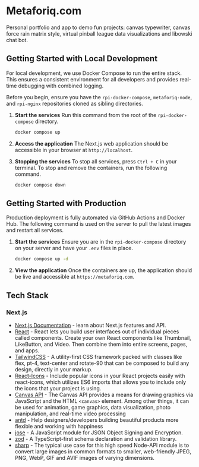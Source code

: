 # Metaforiq.com

Personal portfolio and app to demo fun projects: canvas typewriter, canvas force rain matrix style, virtual pinball league data visualizations and libowski chat bot.

## Getting Started with Local Development

For local development, we use Docker Compose to run the entire stack. This ensures a consistent environment for all developers and provides real-time debugging with combined logging.

Before you begin, ensure you have the `rpi-docker-compose`, `metaforiq-node`, and `rpi-nginx` repositories cloned as sibling directories.

1. **Start the services**
   Run this command from the root of the `rpi-docker-compose` directory.

   ```bash
   docker compose up
   ```

2. **Access the application**
   The Next.js web application should be accessible in your browser at `http://localhost`.

3. **Stopping the services**
   To stop all services, press `Ctrl + C` in your terminal. To stop and remove the containers, run the following command.

   ```bash
   docker compose down
   ```

## Getting Started with Production

Production deployment is fully automated via GitHub Actions and Docker Hub. The following command is used on the server to pull the latest images and restart all services.

1. **Start the services**
   Ensure you are in the `rpi-docker-compose` directory on your server and have your `.env` files in place.

   ```bash
   docker compose up -d
   ```

2. **View the application**
   Once the containers are up, the application should be live and accessible at `https://metaforiq.com`.

## Tech Stack

### Next.js

- [Next.js Documentation](https://nextjs.org/docs) - learn about Next.js features and API.
- [React](https://react.dev/) - React lets you build user interfaces out of individual pieces called components. Create your own React components like Thumbnail, LikeButton, and Video. Then combine them into entire screens, pages, and apps.
- [TailwindCSS](https://v2.tailwindcss.com/docs) - A utility-first CSS framework packed with classes like flex, pt-4, text-center and rotate-90 that can be composed to build any design, directly in your markup.
- [React-Icons](https://react-icons.github.io/react-icons/) - Include popular icons in your React projects easily with react-icons, which utilizes ES6 imports that allows you to include only the icons that your project is using.
- [Canvas API](https://developer.mozilla.org/en-US/docs/Web/API/Canvas_API) - The Canvas API provides a means for drawing graphics via JavaScript and the HTML `<canvas>` element. Among other things, it can be used for animation, game graphics, data visualization, photo manipulation, and real-time video processing
- [antd](https://ant.design/docs/spec/introduce) - Help designers/developers building beautiful products more flexible and working with happiness
- [jose](https://github.com/panva/jose) - A JavaScript module for JSON Object Signing and Encryption.
- [zod](https://github.com/colinhacks/zod) - A TypeScript-first schema declaration and validation library.
- [sharp](https://github.com/lovell/sharp) - The typical use case for this high speed Node-API module is to convert large images in common formats to smaller, web-friendly JPEG, PNG, WebP, GIF and AVIF images of varying dimensions.
